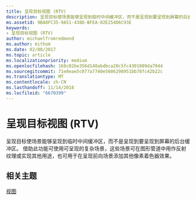 ```yaml
---
title: 呈现目标视图 (RTV)
description: 呈现目标使场景能够呈现到临时中间缓冲区，而不是呈现到要呈现到屏幕的后台缓冲区。
ms.assetid: 9BA8FC35-9A51-438D-BFEA-02E254D6C93E
keywords:
- 呈现目标视图 (RTV)
author: michaelfromredmond
ms.author: mithom
ms.date: 02/08/2017
ms.topic: article
ms.localizationpriority: medium
ms.openlocfilehash: 168c02be356d140abdbca20c5fc4301009da7944
ms.sourcegitcommit: 71e8eae5c077a7740e5606298951bb78fc42b22c
ms.translationtype: MT
ms.contentlocale: zh-CN
ms.lasthandoff: 11/14/2018
ms.locfileid: "6670399"
---
```

# <a name="render-target-view-rtv"></a>呈现目标视图 (RTV)


呈现目标使场景能够呈现到临时中间缓冲区，而不是呈现到要呈现到屏幕的后台缓冲区。 借助此功能可使用可呈现的复杂场景，这些场景可在图形管道中用作反射纹理或实现其他用途，也可用于在呈现前向场景添加其他像素着色器效果。

## <a name="span-idrelated-topicsspanrelated-topics"></a><span id="related-topics"></span>相关主题


[视图](views.md)

 

 




